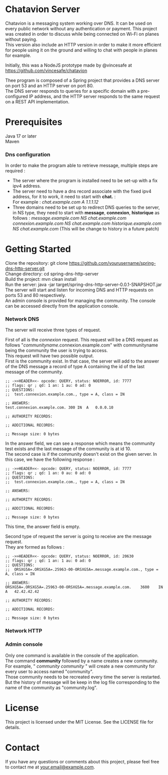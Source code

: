 # Chatavion Server


Chatavion is a messaging system working over DNS. 
It can be used on every public network without any authentication or payment. This project was created in order to discuss while being connected on Wi-Fi on planes without paying.<br>
This version also include an HTTP version in order to make it more efficient for people using it on the ground and willing to chat with people in planes for example.

Initially, this was a NodeJS prototype made by @vincesafe at https://github.com/vincesafe/chatavion

Thee program is composed of a Spring project that provides a DNS server on port 53 and an HTTP server on port 80.<br>
The DNS server responds to queries for a specific domain with a pre-configured IP address, and the HTTP server responds to the same request on a REST API implementation.

# Prerequisites

Java 17 or later<br>
Maven

### Dns configuration

In order to make the program able to retrieve message, multiple steps are required :

- The server where the program is installed need to be set-up with a fix ipv4 address.<br>
- The server need to have a dns record associate with the fixed ipv4 address, for it to work, it need to start with **chat.** : <br>
For example : *chat.example.com A 1.1.1.12*
- Three domains need to be set up to redirect DNS queries to the server, in NS type, they need to start with **message**, **connexion**, **historique** as follows :
*message.example.com NS chat.example.com*
*connexion.example.com NS chat.example.com*
*historique.example.com NS chat.example.com* (This will be change to history in a future patch)

# Getting Started

Clone the repository: git clone https://github.com/yourusername/spring-dns-http-server.git <br>
Change directory: cd spring-dns-http-server <br>
Build the project: mvn clean install <br>
Run the server: java -jar target/spring-dns-http-server-0.0.1-SNAPSHOT.jar <br>
The server will start and listen for incoming DNS and HTTP requests on ports 53 and 80 respectively. <br>
An admin console is provided for managing the community. The console can be accessed directly from the application console.

### Network DNS
The server will receive three types of request.<br>

First of all is the *connexion* request. This request will be a DNS request as follows "*communityname*.connexion.example.com" with communityname being the community the user is trying to access.<br>
This request will have two possible output.<br>
First is the community exist. In that case, the server will add to the answer of the DNS message a record of type A containing the id of the last message of the community.<br>
```
;; ->>HEADER<<- opcode: QUERY, status: NOERROR, id: 7777
;; flags: qr ; qd: 1 an: 1 au: 0 ad: 0 
;; QUESTIONS:
;;	test.connexion.example.com., type = A, class = IN

;; ANSWERS:
test.connexion.example.com.	300	IN	A	0.0.0.10

;; AUTHORITY RECORDS:

;; ADDITIONAL RECORDS:

;; Message size: 0 bytes
```
In the answer field, we can see a response which means the community test exists and the last message of the community is at id 10.<br>
The second case is if the community doesn't exist on the given server. In this case, we have the following response :<br>
```
;; ->>HEADER<<- opcode: QUERY, status: NOERROR, id: 7777
;; flags: qr ; qd: 1 an: 0 au: 0 ad: 0 
;; QUESTIONS:
;;	test.connexion.example.com., type = A, class = IN

;; ANSWERS:

;; AUTHORITY RECORDS:

;; ADDITIONAL RECORDS:

;; Message size: 0 bytes
```
This time, the answer field is empty.<br>

Second type of request the server is going to receive are the message request.<br>
They are formed as follows :
```
;; ->>HEADER<<- opcode: QUERY, status: NOERROR, id: 20630
;; flags: qr ; qd: 1 an: 1 au: 0 ad: 0 
;; QUESTIONS:
;;	ORSXG5A=.ORSXG5A=.25963-00-ORSXG5A=.message.example.com., type = A, class = IN

;; ANSWERS:
ORSXG5A=.ORSXG5A=.25963-00-ORSXG5A=.message.example.com.	3600	IN	A	42.42.42.42

;; AUTHORITY RECORDS:

;; ADDITIONAL RECORDS:

;; Message size: 0 bytes
```
### Network HTTP


### Admin console
Only one command is available in the console of the application.<br>
The command **community** followed by a name creates a new community.<br>
For example, " *community community* " will create a new community for every user to access named "community".<br>
Those community needs to be recreated every time the server is restarted. But the history of message will be keep in the log file corresponding to the name of the community as "community.log".

# License

This project is licensed under the MIT License. See the LICENSE file for details.

# Contact

If you have any questions or comments about this project, please feel free to contact me at your.email@example.com.